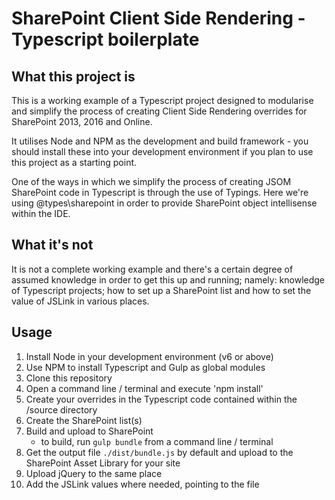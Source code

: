 # SharePoint Client Side Rendering - Typescript boilerplate
## What this project is
This is a working example of a Typescript project designed to modularise and simplify the process of creating Client Side Rendering overrides for SharePoint 2013, 2016 and Online.

It utilises Node and NPM as the development and build framework - you should install these into your development environment if you plan to use this project as a starting point.

One of the ways in which we simplify the process of creating JSOM SharePoint code in Typescript is through the use of Typings. Here we're using @types\sharepoint in order to provide SharePoint object intellisense within the IDE.

## What it's not
It is not a complete working example and there's a certain degree of assumed knowledge in order to get this up and running; namely: knowledge of Typescript projects; how to set up a SharePoint list and how to set the value of JSLink in various places.

## Usage
1. Install Node in your development environment (v6 or above) 
2. Use NPM to install Typescript and Gulp as global modules
3. Clone this repository
4. Open a command line / terminal and execute 'npm install'
5. Create your overrides in the Typescript code contained within the /source directory
6. Create the SharePoint list(s)
7. Build and upload to SharePoint
   * to build, run `gulp bundle` from a command line / terminal
8. Get the output file `./dist/bundle.js` by default and upload to the SharePoint Asset Library for your site
9. Upload jQuery to the same place
10. Add the JSLink values where needed, pointing to the file
